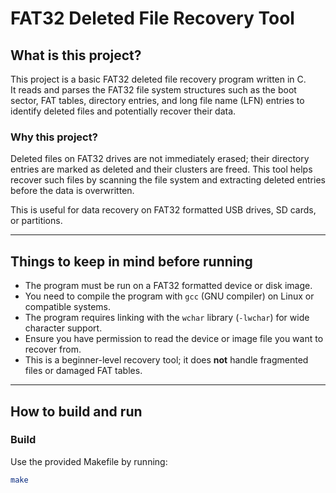 # FAT32 Deleted File Recovery Tool

## What is this project?

This project is a basic FAT32 deleted file recovery program written in C.  
It reads and parses the FAT32 file system structures such as the boot sector, FAT tables, directory entries, and long file name (LFN) entries to identify deleted files and potentially recover their data.

### Why this project?

Deleted files on FAT32 drives are not immediately erased; their directory entries are marked as deleted and their clusters are freed. This tool helps recover such files by scanning the file system and extracting deleted entries before the data is overwritten.

This is useful for data recovery on FAT32 formatted USB drives, SD cards, or partitions.

---

## Things to keep in mind before running

- The program must be run on a FAT32 formatted device or disk image.
- You need to compile the program with `gcc` (GNU compiler) on Linux or compatible systems.
- The program requires linking with the `wchar` library (`-lwchar`) for wide character support.
- Ensure you have permission to read the device or image file you want to recover from.
- This is a beginner-level recovery tool; it does **not** handle fragmented files or damaged FAT tables.

---

## How to build and run

### Build

Use the provided Makefile by running:

```bash
make

